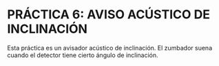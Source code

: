 # PRÁCTICA 6: AVISO ACÚSTICO DE INCLINACIÓN

Esta práctica es un avisador acústico de inclinación. El zumbador suena cuando el detector
tiene cierto ángulo de inclinación.
